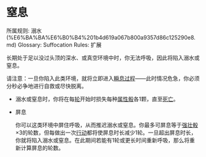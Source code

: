 # 窒息

所属规则: 溺水 (%E6%BA%BA%E6%B0%B4%201b4d619a067b800a9357d86c125290e8.md)
Glossary: Suffocation
Rules: 扩展

长期处于足以没过头顶的深水、或真空环境中时，你无法呼吸，因此将陷入溺水或窒息。

请注意：一旦你陷入此类环境，就将立即进入[瞬息过程](%E7%9E%AC%E6%81%AF%E8%BF%87%E7%A8%8B%201b3d619a067b80aaa52efa8a891fe3ad.md)——此时情况危急，你必须分秒必争地进行自救或尽快脱离。

- 溺水或窒息时，你将在每[轮](%E8%BD%AE%201b3d619a067b80aeb62df5a99bfb8a82.md)开始时损失每种[属性骰](%E5%B1%9E%E6%80%A7%E9%AA%B0%201b3d619a067b80d2a1ebea63149d92fb.md)各1颗，直至[死亡](%E6%AD%BB%E4%BA%A1%201b4d619a067b809988d9f10a205eb317.md)。
- 屏息
    
    
    你可以这类环境中屏住呼吸，从而推迟溺水或窒息。你最多可屏息等于[强壮骰](%E5%BC%BA%E5%A3%AE%E9%AA%B0%201b3d619a067b806094ebcc0abdf4ba13.md)×3的轮数，但每做出一次[行动](%E8%A1%8C%E5%8A%A8%201b5d619a067b80358481f4e8946e320c.md)都将使屏息时长减少1轮。一旦超出屏息时长，你就将陷入溺水或窒息。在此期间若能有1轮或更长时间重新呼吸，那么将重新计算屏息的轮数。